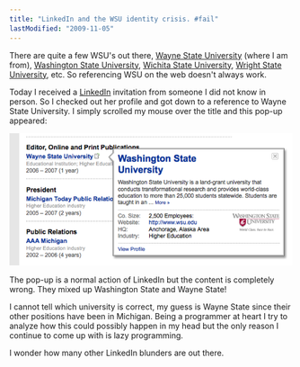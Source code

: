 ```yaml
---
title: "LinkedIn and the WSU identity crisis. #fail"
lastModified: "2009-11-05"
---
```


There are quite a few WSU's out there, [Wayne State University](http://wayne.edu/) (where I am from), [Washington State University](http://wsu.edu/), [Wichita State University](http://www.wichita.edu/), [Wright State University](http://www.wright.edu/), etc. So referencing WSU on the web doesn't always work.

Today I received a [LinkedIn](http://linkedin.com/) invitation from someone I did not know in person. So I checked out her profile and got down to a reference to Wayne State University. I simply scrolled my mouse over the title and this pop-up appeared:

[![WSU Fail](/images/wsu-fail.png "WSU Fail")](http://nickdenardis.com/wp-content/uploads/2009/11/wsu-fail.png)

The pop-up is a normal action of LinkedIn but the content is completely wrong. They mixed up Washington State and Wayne State!

I cannot tell which university is correct, my guess is Wayne State since their other positions have been in Michigan. Being a programmer at heart I try to analyze how this could possibly happen in my head but the only reason I continue to come up with is lazy programming.

I wonder how many other LinkedIn blunders are out there.

